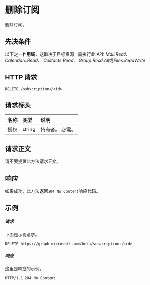 # <a name="delete-subscription"></a>删除订阅

删除订阅。
## <a name="prerequisites"></a>先决条件
以下之一**作用域**，这取决于目标资源，需执行此 API: *Mail.Read*、 *Calendars.Read*、 *Contacts.Read*、 *Group.Read.All*或*Files.ReadWrite*
## <a name="http-request"></a>HTTP 请求
<!-- { "blockType": "ignored" } -->
```http
DELETE /subscriptions/<id>
```
## <a name="request-headers"></a>请求标头
| 名称       | 类型 | 说明|
|:-----------|:------|:----------|
| 授权  | string  | 持有者<token>。 必需。 |

## <a name="request-body"></a>请求正文
请不要提供此方法请求正文。
## <a name="response"></a>响应
如果成功，此方法返回`204 No Content`响应代码。
## <a name="example"></a>示例
##### <a name="request"></a>请求
下面是示例请求。
<!-- {
  "blockType": "request",
  "name": "delete_subscription"
}-->
```http
DELETE https://graph.microsoft.com/beta/subscriptions/<id>
```
##### <a name="response"></a>响应
这里是响应的示例。
<!-- {
  "blockType": "response",
  "truncated": false,
  "@odata.type": "microsoft.graph.subscription"
} -->
```http
HTTP/1.1 204 No Content
```


<!-- {
  "type": "#page.annotation",
  "description": "Delete subscription",
  "keywords": "",
  "section": "documentation",
  "tocPath": ""
}-->
